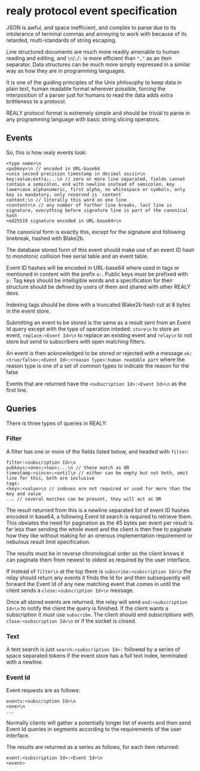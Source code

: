 # realy protocol event specification

JSON is awful, and space inefficient, and complex to parse due to its intolerance of terminal commas and annoying to work with because of its retarded, multi-standards of string escaping.

Line structured documents are much more readily amenable to human reading and editing, and `\n`/`;`/`:` is more efficient than `","` as an item separator. Data structures can be much more simply expressed in a similar way as how they are in programming languages.

It is one of the guiding principles of the Unix philosophy to keep data in plain text, human readable format wherever possible, forcing the interposition of a parser just for humans to read the data adds extra brittleness to a protocol.

REALY protocol format is extremely simple and should be trivial to parse in any programming language with basic string slicing operators.

## Events

So, this is how realy events look:

```
<type name>\n
<pubkey>\n // encoded in URL-base64
<unix second precision timestamp in decimal ascii>\n
key:value;extra;...\n // zero or more line separated, fields cannot contain a semicolon, end with newline instead of semicolon, key lowercase alphanumeric, first alpha, no whitespace or symbols, only key is mandatory, only reserved is `content`
content:\n // literally this word on one line
<content>\n // any number of further line breaks, last line is signature, everything before signature line is part of the canonical hash
<ed25519 signature encoded in URL-base64>\n
```

The canonical form is exactly this, except for the signature and following linebreak, hashed with Blake2b.

The database stored form of this event should make use of an event ID hash to monotonic collision free serial table and an event table.

Event ID hashes will be encoded in URL-base64 where used in tags or mentioned in content with the prefix `e:`. Public keys must be prefixed with `p:` Tag keys should be intelligible words and a specification for their structure should be defined by users of them and shared with other REALY devs.

Indexing tags should be done with a truncated Blake2b hash cut at 8 bytes in the event store.

Submitting an event to be stored is the same as a result sent from an Event Id query except with the type of operation inteded: `store\n` to store an event, `replace:<Event Id>\n` to replace an existing event and `relay\n` to not store but send to subscribers with open matching filters.

An event is then acknowledged to be stored or rejected with a message `ok:<true/false>;<Event Id>;<reason type>:human readable part` where the reason type is one of a set of common types to indicate the reason for the false

Events that are returned have the `<subscription Id>:<Event Id>\n` as the first line.

## Queries

There is three types of queries in REALY:

### Filter

A filter has one or more of the fields listed below, and headed with `filter`:

```
filter:<subscription Id>\n
pubkeys:<one>;<two>;...\n // these match as OR
timestamp:<since>;<until\n // either can be empty but not both, omit line for this, both are inclusive
tags:
<key>:<value>\n // indexes are not required or used for more than the key and value
... // several matches can be present, they will act as OR
```
The result returned from this is a newline separated list of event ID hashes encoded in base64, a following Event Id search is required to retrieve them. This obviates the need for pagination as the 45 bytes per event per result is far less than sending the whole event and the client is then free to paginate how they like without making for an onerous implementation requirement or nebulous result limit specification.

The results must be in reverse chronological order so the client knows it can paginate them from newest to oldest as required by the user interface.

If instead of `filter\n` at the top there is `subscribe:<subscription Id>\n` the relay should return any events it finds the Id for and then subsequently will forward the Event Id of any new matching event that comes in until the client sends a `close:<subscription Id>\n` message.

Once all stored events are returned, the relay will send `end:<subscription Id>\n` to notify the client the query is finished. If the client wants a subscription it must use `subscribe`. The client should end subscriptions with `close:<subscription Id>\n` or if the socket is closed.

### Text

A text search is just `search:<subscription Id>:` followed by a series of space separated tokens if the event store has a full text index, terminated with a newline.

### Event Id

Event requests are as follows:

```
events:<subscription Id>\n
<one>\n
...
```
Normally clients will gather a potentially longer list of events and then send Event Id queries in segments according to the requirements of the user interface.

The results are returned as a series as follows, for each item returned:

```
event:<subscription Id>:<Event Id>\n
<event>
```